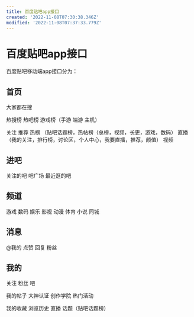 ```yaml
---
title: 百度贴吧app接口
created: '2022-11-08T07:30:38.346Z'
modified: '2022-11-08T07:37:33.779Z'
---
```


# 百度贴吧app接口

百度贴吧移动端app接口分为：

## 首页

大家都在搜

热搜榜 热吧榜 游戏榜（手游 端游 主机）

关注 推荐 
热榜 （贴吧话题榜，热帖榜（总榜，视频，长更，游戏，数码） 
直播 （我的关注，排行榜，讨论区，个人中心，我要直播，推荐，颜值）
视频

## 进吧

关注的吧 吧广场 最近逛的吧

## 频道

游戏 数码 娱乐 影视 动漫 体育 小说 同城

## 消息

@我的 点赞 回复 粉丝

## 我的

关注 粉丝 吧

我的帖子 大神认证 创作学院 热门活动

我的收藏 浏览历史 直播 话题（贴吧话题榜）
